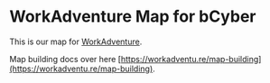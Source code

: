 # WorkAdventure Map for bCyber 

This is our map for [WorkAdventure](https://workadventu.re).

Map building docs over here [https://workadventu.re/map-building](https://workadventu.re/map-building).

